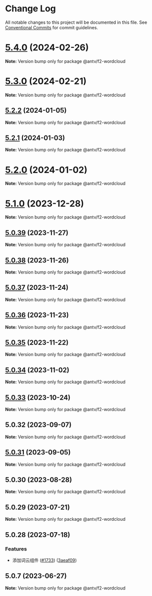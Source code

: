 # Change Log

All notable changes to this project will be documented in this file.
See [Conventional Commits](https://conventionalcommits.org) for commit guidelines.

# [5.4.0](https://github.com/antvis/f2/compare/v5.3.0...v5.4.0) (2024-02-26)

**Note:** Version bump only for package @antv/f2-wordcloud





# [5.3.0](https://github.com/antvis/f2/compare/v5.2.2...v5.3.0) (2024-02-21)

**Note:** Version bump only for package @antv/f2-wordcloud





## [5.2.2](https://github.com/antvis/f2/compare/v5.2.1...v5.2.2) (2024-01-05)

**Note:** Version bump only for package @antv/f2-wordcloud





## [5.2.1](https://github.com/antvis/f2/compare/v5.2.0...v5.2.1) (2024-01-03)

**Note:** Version bump only for package @antv/f2-wordcloud





# [5.2.0](https://github.com/antvis/f2/compare/v5.1.0...v5.2.0) (2024-01-02)

**Note:** Version bump only for package @antv/f2-wordcloud





# [5.1.0](https://github.com/antvis/f2/compare/v5.0.39...v5.1.0) (2023-12-28)

**Note:** Version bump only for package @antv/f2-wordcloud





## [5.0.39](https://github.com/antvis/f2/compare/v5.0.38...v5.0.39) (2023-11-27)

**Note:** Version bump only for package @antv/f2-wordcloud





## [5.0.38](https://github.com/antvis/f2/compare/v5.0.37...v5.0.38) (2023-11-26)

**Note:** Version bump only for package @antv/f2-wordcloud





## [5.0.37](https://github.com/antvis/f2/compare/v5.0.36...v5.0.37) (2023-11-24)

**Note:** Version bump only for package @antv/f2-wordcloud





## [5.0.36](https://github.com/antvis/f2/compare/v5.0.35...v5.0.36) (2023-11-23)

**Note:** Version bump only for package @antv/f2-wordcloud





## [5.0.35](https://github.com/antvis/f2/compare/v5.0.34...v5.0.35) (2023-11-22)

**Note:** Version bump only for package @antv/f2-wordcloud





## [5.0.34](https://github.com/antvis/f2/compare/v5.0.33...v5.0.34) (2023-11-02)

**Note:** Version bump only for package @antv/f2-wordcloud





## [5.0.33](https://github.com/antvis/f2/compare/v5.0.32...v5.0.33) (2023-10-24)

**Note:** Version bump only for package @antv/f2-wordcloud





## 5.0.32 (2023-09-07)

**Note:** Version bump only for package @antv/f2-wordcloud





## [5.0.31](https://github.com/antvis/f2/compare/v5.0.30...v5.0.31) (2023-09-05)

**Note:** Version bump only for package @antv/f2-wordcloud





## 5.0.30 (2023-08-28)

**Note:** Version bump only for package @antv/f2-wordcloud





## 5.0.29 (2023-07-21)

**Note:** Version bump only for package @antv/f2-wordcloud





## 5.0.28 (2023-07-18)


### Features

* 添加词云组件 ([#1733](https://github.com/antvis/f2/issues/1733)) ([3aeaf09](https://github.com/antvis/f2/commit/3aeaf0981bc9bcf34603b8e13bd51b46cc6cdcab))





## 5.0.7 (2023-06-27)

**Note:** Version bump only for package @antv/f2-wordcloud
